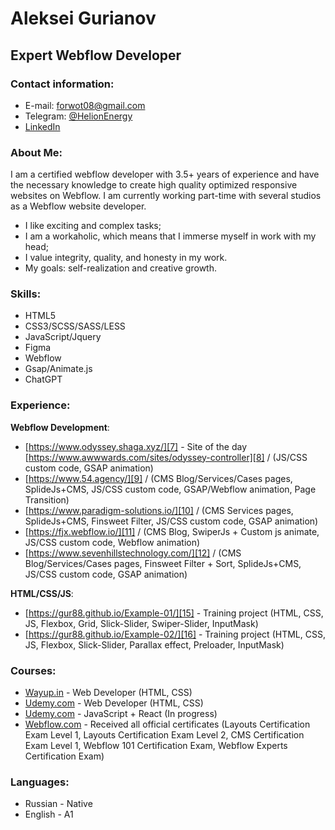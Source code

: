 # Aleksei Gurianov
## Expert Webflow Developer
### Contact information:
- E-mail: forwot08@gmail.com
- Telegram: [@HelionEnergy][2]
- [LinkedIn][1]

### About Me:
I am a certified webflow developer with 3.5+ years of experience and have the necessary knowledge to create high quality optimized responsive websites on Webflow.
I am currently working part-time with several studios as a Webflow website developer.

- I like exciting and complex tasks;
- I am a workaholic, which means that I immerse myself in work with my head;
- I value integrity, quality, and honesty in my work.
- My goals: self-realization and creative growth.

### Skills:
- HTML5
- CSS3/SCSS/SASS/LESS
- JavaScript/Jquery
- Figma
- Webflow
- Gsap/Animate.js
- ChatGPT

### Experience:
**Webflow Development**:
- [https://www.odyssey.shaga.xyz/][7] - Site of the day [https://www.awwwards.com/sites/odyssey-controller][8] / (JS/CSS custom code, GSAP animation)
- [https://www.54.agency/][9] / (CMS Blog/Services/Cases pages, SplideJs+CMS, JS/CSS custom code, GSAP/Webflow animation, Page Transition)
- [https://www.paradigm-solutions.io/][10] / (CMS Services pages, SplideJs+CMS, Finsweet Filter, JS/CSS custom code, GSAP animation)
- [https://fjx.webflow.io/][11] / (CMS Blog, SwiperJs + Custom js animate, JS/CSS custom code, Webflow animation)
- [https://www.sevenhillstechnology.com/][12] / (CMS Blog/Services/Cases pages, Finsweet Filter + Sort, SplideJs+CMS, JS/CSS custom code, GSAP animation)

**HTML/CSS/JS**:
- [https://gur88.github.io/Example-01/][15] - Training project (HTML, CSS, JS, Flexbox, Grid, Slick-Slider, Swiper-Slider, InputMask)
- [https://gur88.github.io/Example-02/][16] - Training project (HTML, CSS, JS, Flexbox, Slick-Slider, Parallax effect, Preloader, InputMask)

### Сourses:
- [Wayup.in][6] - Web Developer (HTML, CSS)
- [Udemy.com][3] - Web Developer (HTML, CSS)
- [Udemy.com][4] - JavaScript + React (In progress)
- [Webflow.com][5] - Received all official certificates (Layouts Certification Exam Level 1, Layouts Certification Exam Level 2, CMS Certification Exam Level 1, Webflow 101 Certification Exam, Webflow Experts Certification Exam)

### Languages:
- Russian - Native
- English - A1

[1]: https://www.linkedin.com/in/aleksey-guryanov-webflow/ "LinkedIn"
[2]: https://t.me/HelionEnergy "@HelionEnergy"
[3]: https://www.udemy.com/course/webdeveloper/ "Udemy Web-Developer"
[4]: https://www.udemy.com/course/javascript_full/ "Udemy JavaScript + React"
[5]: https://university.webflow.com/certification-exams "Webflow Certifications"
[6]: https://wayup.in/ "Wayup.in"
[7]: https://www.odyssey.shaga.xyz/
[8]: https://www.awwwards.com/sites/odyssey-controller
[9]: https://www.54.agency/
[10]: https://www.paradigm-solutions.io/
[11]: https://fjx-example.webflow.io/
[12]: https://www.sevenhillstechnology.com/
[15]: https://gur88.github.io/Example-01/
[16]: https://gur88.github.io/Example-02/
